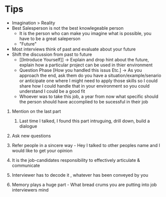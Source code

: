 # Tips
- Imagination > Reality 
- Best Salesperson is not the best knowlegeable person
	- It is the person who can make you imagine what is possible, you have to be a great saleperson
	- "Future"
- Most interviews think of past and evaluate about your future
- Shift the discussion from past to future
	- [[Introduce Yourself]] -> Explain and drop hint about the future, explain how a particular project can be used in thier environment
	- Question Phase [How you handled this issus Etc.] -> As you approach the end, ask them do you have a situation/example/senario or anticipate one where I might need to apply those skills so I could share how I could handle that in your environment so you could understand I could be a good fit
	- Whoever was to take this job, a year from now what specific should the person should have accomplied to be sucessful in their job

1. Mention on the last part
	1. Last time I talked, I found this part intruguing, drill down, build a dialogue
2. Ask new questions
3. Refer people in a sincere way - Hey I talked to other peoples name and I would like to get your opinion

1. It is the job-candidates responsibility to effectively articulate & communicate
2. Interviewer has to decode it , whatever has been conveyed by you
3. Memory plays a huge part - What bread crums you are putting into job interviewers mind
